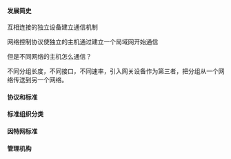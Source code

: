 #### 发展简史

互相连接的独立设备建立通信机制

网络控制协议使独立的主机通过建立一个局域网开始通信

但是不同网络的主机怎么通信？

不同分组长度，不同接口，不同速率，引入网关设备作为第三者，把分组从一个网络传送到另一个网络。

#### 协议和标准

#### 标准组织分类

#### 因特网标准

#### 管理机构